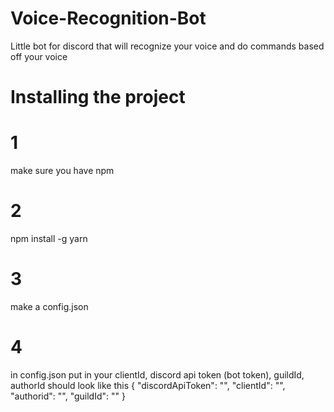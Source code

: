 # Voice-Recognition-Bot
Little bot for discord that will recognize your voice and do commands based off your voice

# Installing the project
# 1
make sure you have npm
# 2
npm install -g yarn
# 3
make a config.json
# 4
in config.json put in your clientId, discord api token (bot token), guildId, authorId should look like this
{
    "discordApiToken": "",
    "clientId": "",
    "authorid": "",
    "guildId": ""
}
